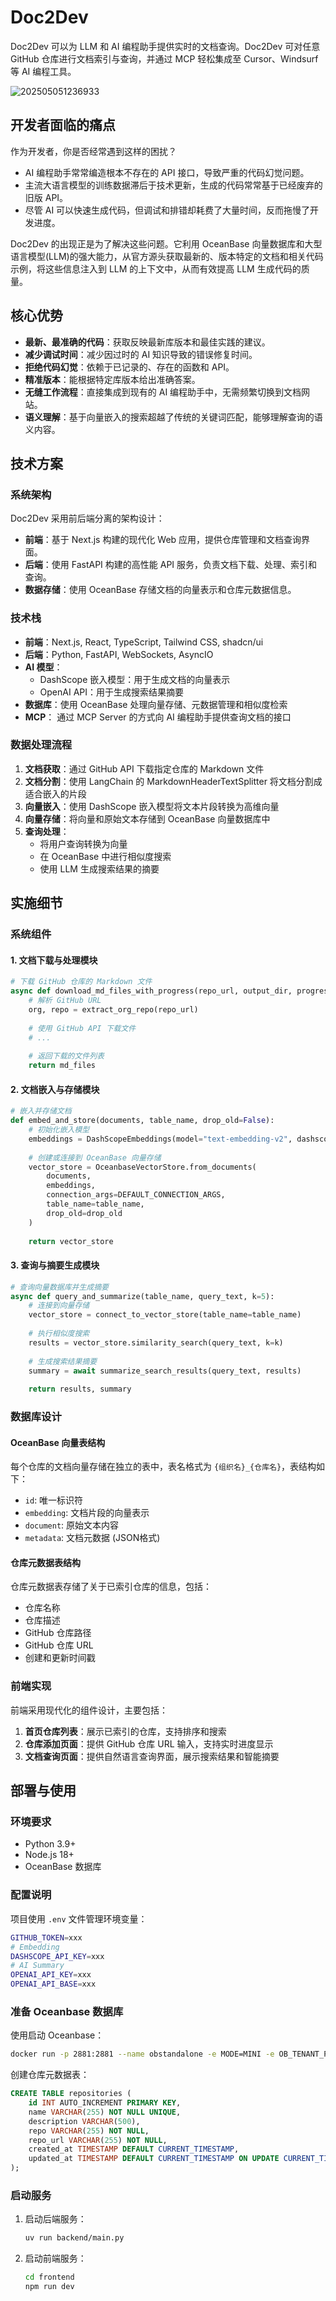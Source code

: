 # Doc2Dev

Doc2Dev 可以为 LLM 和 AI 编程助手提供实时的文档查询。Doc2Dev 可对任意 GitHub 仓库进行文档索引与查询，并通过 MCP 轻松集成至 Cursor、Windsurf 等 AI 编程工具。

![202505051236933](https://github.com/user-attachments/assets/5e82805c-f2df-429b-8691-71dc7d014429)


## 开发者面临的痛点

作为开发者，你是否经常遇到这样的困扰？

- AI 编程助手常常编造根本不存在的 API 接口，导致严重的代码幻觉问题。
- 主流大语言模型的训练数据滞后于技术更新，生成的代码常常基于已经废弃的旧版 API。
- 尽管 AI 可以快速生成代码，但调试和排错却耗费了大量时间，反而拖慢了开发进度。

Doc2Dev 的出现正是为了解决这些问题。它利用 OceanBase 向量数据库和大型语言模型(LLM)的强大能力，从官方源头获取最新的、版本特定的文档和相关代码示例，将这些信息注入到 LLM 的上下文中，从而有效提高 LLM 生成代码的质量。

## 核心优势

- **最新、最准确的代码**：获取反映最新库版本和最佳实践的建议。
- **减少调试时间**：减少因过时的 AI 知识导致的错误修复时间。
- **拒绝代码幻觉**：依赖于已记录的、存在的函数和 API。
- **精准版本**：能根据特定库版本给出准确答案。
- **无缝工作流程**：直接集成到现有的 AI 编程助手中，无需频繁切换到文档网站。
- **语义理解**：基于向量嵌入的搜索超越了传统的关键词匹配，能够理解查询的语义内容。

## 技术方案

### 系统架构

Doc2Dev 采用前后端分离的架构设计：

- **前端**：基于 Next.js 构建的现代化 Web 应用，提供仓库管理和文档查询界面。
- **后端**：使用 FastAPI 构建的高性能 API 服务，负责文档下载、处理、索引和查询。
- **数据存储**：使用 OceanBase 存储文档的向量表示和仓库元数据信息。

### 技术栈

- **前端**：Next.js, React, TypeScript, Tailwind CSS, shadcn/ui
- **后端**：Python, FastAPI, WebSockets, AsyncIO
- **AI 模型**：
  - DashScope 嵌入模型：用于生成文档的向量表示
  - OpenAI API：用于生成搜索结果摘要
- **数据库**：使用 OceanBase 处理向量存储、元数据管理和相似度检索
- **MCP**： 通过 MCP Server 的方式向 AI 编程助手提供查询文档的接口

### 数据处理流程

1. **文档获取**：通过 GitHub API 下载指定仓库的 Markdown 文件
2. **文档分割**：使用 LangChain 的 MarkdownHeaderTextSplitter 将文档分割成适合嵌入的片段
3. **向量嵌入**：使用 DashScope 嵌入模型将文本片段转换为高维向量
4. **向量存储**：将向量和原始文本存储到 OceanBase 向量数据库中
5. **查询处理**：
   - 将用户查询转换为向量
   - 在 OceanBase 中进行相似度搜索
   - 使用 LLM 生成搜索结果的摘要

## 实施细节

### 系统组件

#### 1. 文档下载与处理模块

```python
# 下载 GitHub 仓库的 Markdown 文件
async def download_md_files_with_progress(repo_url, output_dir, progress_callback=None):
    # 解析 GitHub URL
    org, repo = extract_org_repo(repo_url)
    
    # 使用 GitHub API 下载文件
    # ...
    
    # 返回下载的文件列表
    return md_files
```

#### 2. 文档嵌入与存储模块

```python
# 嵌入并存储文档
def embed_and_store(documents, table_name, drop_old=False):
    # 初始化嵌入模型
    embeddings = DashScopeEmbeddings(model="text-embedding-v2", dashscope_api_key=DASHSCOPE_API)
    
    # 创建或连接到 OceanBase 向量存储
    vector_store = OceanbaseVectorStore.from_documents(
        documents,
        embeddings,
        connection_args=DEFAULT_CONNECTION_ARGS,
        table_name=table_name,
        drop_old=drop_old
    )
    
    return vector_store
```

#### 3. 查询与摘要生成模块

```python
# 查询向量数据库并生成摘要
async def query_and_summarize(table_name, query_text, k=5):
    # 连接到向量存储
    vector_store = connect_to_vector_store(table_name=table_name)
    
    # 执行相似度搜索
    results = vector_store.similarity_search(query_text, k=k)
    
    # 生成搜索结果摘要
    summary = await summarize_search_results(query_text, results)
    
    return results, summary
```

### 数据库设计

#### OceanBase 向量表结构

每个仓库的文档向量存储在独立的表中，表名格式为 `{组织名}_{仓库名}`，表结构如下：

- `id`: 唯一标识符
- `embedding`: 文档片段的向量表示
- `document`: 原始文本内容
- `metadata`: 文档元数据 (JSON格式)

#### 仓库元数据表结构

仓库元数据表存储了关于已索引仓库的信息，包括：

- 仓库名称
- 仓库描述
- GitHub 仓库路径
- GitHub 仓库 URL
- 创建和更新时间戳

### 前端实现

前端采用现代化的组件设计，主要包括：

1. **首页仓库列表**：展示已索引的仓库，支持排序和搜索
2. **仓库添加页面**：提供 GitHub 仓库 URL 输入，支持实时进度显示
3. **文档查询页面**：提供自然语言查询界面，展示搜索结果和智能摘要

## 部署与使用

### 环境要求

- Python 3.9+
- Node.js 18+
- OceanBase 数据库

### 配置说明

项目使用 `.env` 文件管理环境变量：

```bash
GITHUB_TOKEN=xxx
# Embedding
DASHSCOPE_API_KEY=xxx
# AI Summary
OPENAI_API_KEY=xxx
OPENAI_API_BASE=xxx
```

### 准备 Oceanbase 数据库

使用启动 Oceanbase：

```bash
docker run -p 2881:2881 --name obstandalone -e MODE=MINI -e OB_TENANT_PASSWORD=admin -d quay.io/oceanbase/oceanbase-ce
```

创建仓库元数据表：

```sql
CREATE TABLE repositories (
    id INT AUTO_INCREMENT PRIMARY KEY,
    name VARCHAR(255) NOT NULL UNIQUE,
    description VARCHAR(500),
    repo VARCHAR(255) NOT NULL,
    repo_url VARCHAR(255) NOT NULL,
    created_at TIMESTAMP DEFAULT CURRENT_TIMESTAMP,
    updated_at TIMESTAMP DEFAULT CURRENT_TIMESTAMP ON UPDATE CURRENT_TIMESTAMP
);
```

### 启动服务

1. 启动后端服务：
   ```bash
   uv run backend/main.py
   ```

2. 启动前端服务：
   ```bash
   cd frontend
   npm run dev
   ```
